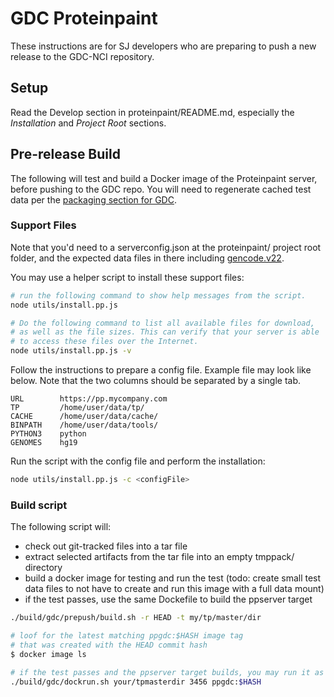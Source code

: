 # GDC Proteinpaint

These instructions are for SJ developers who are preparing to push a new release to the GDC-NCI repository.

## Setup

Read the Develop section in proteinpaint/README.md, especially
the *Installation* and *Project Root* sections.

## Pre-release Build

The following will test and build a Docker image of the Proteinpaint server,
before pushing to the GDC repo. You will need to regenerate cached test data per the [packaging section for GDC](https://docs.google.com/document/d/13gUdU9UrHFkdspcQgc6ToRZJsrdFM4LCwCg7g1SQc4Q/edit#heading=h.u8e2rtguf36g).

### Support Files

Note that you'd need to a serverconfig.json at the proteinpaint/ project root
folder, and the expected data files in there including
[gencode.v22](https://pecan.stjude.cloud/static/hg38/gdc/gencode.v22.hg38.gz).

You may use a helper script to install these support files:

```bash
# run the following command to show help messages from the script.
node utils/install.pp.js 

# Do the following command to list all available files for download, 
# as well as the file sizes. This can verify that your server is able 
# to access these files over the Internet.
node utils/install.pp.js -v
```
Follow the instructions to prepare a config file. Example file may look like below.
Note that the two columns should be separated by a single tab.
```text
URL        https://pp.mycompany.com
TP         /home/user/data/tp/
CACHE      /home/user/data/cache/
BINPATH    /home/user/data/tools/
PYTHON3    python
GENOMES    hg19
```
Run the script with the config file and perform the installation:
```bash
node utils/install.pp.js -c <configFile>
```

### Build script

The following script will:
- check out git-tracked files into a tar file
- extract selected artifacts from the tar file into an empty tmppack/ directory
- build a docker image for testing and run the test (todo: create small test data files to not have to create and run this image with a full data mount)
- if the test passes, use the same Dockefile to build the ppserver target

```bash
./build/gdc/prepush/build.sh -r HEAD -t my/tp/master/dir

# loof for the latest matching ppgdc:$HASH image tag 
# that was created with the HEAD commit hash
$ docker image ls 

# if the test passes and the ppserver target builds, you may run it as
./build/gdc/dockrun.sh your/tpmasterdir 3456 ppgdc:$HASH
```
